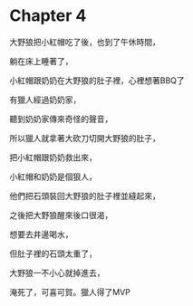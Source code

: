 # Chapter 4
大野狼把小紅帽吃了後，也到了午休時間，

躺在床上睡著了，

小紅帽跟奶奶在大野狼的肚子裡，心裡想著BBQ了

有獵人經過奶奶家，

聽到奶奶家傳來奇怪的聲音，

所以獵人就拿著大砍刀切開大野狼的肚子，

把小紅帽跟奶奶救出來，

小紅帽和奶奶是個狠人，

他們把石頭裝回大野狼的肚子裡並縫起來，

之後把大野狼醒來後口很渴，

想要去井邊喝水，

但肚子裡的石頭太重了，

大野狼一不小心就掉進去，

淹死了，可喜可賀。獵人得了MVP
